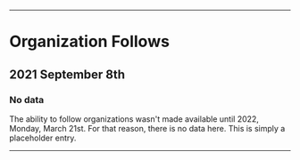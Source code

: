 
***

# Organization Follows

## 2021 September 8th

### No data

The ability to follow organizations wasn't made available until 2022, Monday, March 21st. For that reason, there is no data here. This is simply a placeholder entry.

***
